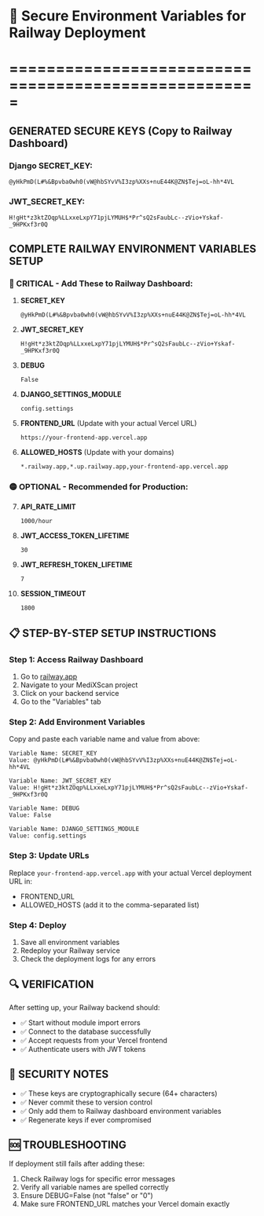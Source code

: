# 🔐 Secure Environment Variables for Railway Deployment
# =====================================================

## GENERATED SECURE KEYS (Copy to Railway Dashboard)

### Django SECRET_KEY:
```
@yHkPmD(L#%&Bpvba0wh0(vW@hbSYvV%I3zp%XXs+nuE44K@ZN$Tej=oL-hh*4VL
```

### JWT_SECRET_KEY:
```
H!gHt*z3ktZOqp%LLxxeLxpY71pjLYMUH$*Pr^sQ2sFaubLc--zVio+Yskaf-_9HPKxf3r0Q
```

## COMPLETE RAILWAY ENVIRONMENT VARIABLES SETUP

### 🔴 CRITICAL - Add These to Railway Dashboard:

1. **SECRET_KEY**
   ```
   @yHkPmD(L#%&Bpvba0wh0(vW@hbSYvV%I3zp%XXs+nuE44K@ZN$Tej=oL-hh*4VL
   ```

2. **JWT_SECRET_KEY**
   ```
   H!gHt*z3ktZOqp%LLxxeLxpY71pjLYMUH$*Pr^sQ2sFaubLc--zVio+Yskaf-_9HPKxf3r0Q
   ```

3. **DEBUG**
   ```
   False
   ```

4. **DJANGO_SETTINGS_MODULE**
   ```
   config.settings
   ```

5. **FRONTEND_URL** (Update with your actual Vercel URL)
   ```
   https://your-frontend-app.vercel.app
   ```

6. **ALLOWED_HOSTS** (Update with your domains)
   ```
   *.railway.app,*.up.railway.app,your-frontend-app.vercel.app
   ```

### 🟡 OPTIONAL - Recommended for Production:

7. **API_RATE_LIMIT**
   ```
   1000/hour
   ```

8. **JWT_ACCESS_TOKEN_LIFETIME**
   ```
   30
   ```

9. **JWT_REFRESH_TOKEN_LIFETIME**
   ```
   7
   ```

10. **SESSION_TIMEOUT**
    ```
    1800
    ```

## 📋 STEP-BY-STEP SETUP INSTRUCTIONS

### Step 1: Access Railway Dashboard
1. Go to [railway.app](https://railway.app)
2. Navigate to your MediXScan project
3. Click on your backend service
4. Go to the "Variables" tab

### Step 2: Add Environment Variables
Copy and paste each variable name and value from above:

```
Variable Name: SECRET_KEY
Value: @yHkPmD(L#%&Bpvba0wh0(vW@hbSYvV%I3zp%XXs+nuE44K@ZN$Tej=oL-hh*4VL

Variable Name: JWT_SECRET_KEY  
Value: H!gHt*z3ktZOqp%LLxxeLxpY71pjLYMUH$*Pr^sQ2sFaubLc--zVio+Yskaf-_9HPKxf3r0Q

Variable Name: DEBUG
Value: False

Variable Name: DJANGO_SETTINGS_MODULE
Value: config.settings
```

### Step 3: Update URLs
Replace `your-frontend-app.vercel.app` with your actual Vercel deployment URL in:
- FRONTEND_URL
- ALLOWED_HOSTS (add it to the comma-separated list)

### Step 4: Deploy
1. Save all environment variables
2. Redeploy your Railway service
3. Check the deployment logs for any errors

## 🔍 VERIFICATION

After setting up, your Railway backend should:
- ✅ Start without module import errors
- ✅ Connect to the database successfully  
- ✅ Accept requests from your Vercel frontend
- ✅ Authenticate users with JWT tokens

## 🚨 SECURITY NOTES

- ✅ These keys are cryptographically secure (64+ characters)
- ✅ Never commit these to version control
- ✅ Only add them to Railway dashboard environment variables
- ✅ Regenerate keys if ever compromised

## 🆘 TROUBLESHOOTING

If deployment still fails after adding these:
1. Check Railway logs for specific error messages
2. Verify all variable names are spelled correctly
3. Ensure DEBUG=False (not "false" or "0")
4. Make sure FRONTEND_URL matches your Vercel domain exactly